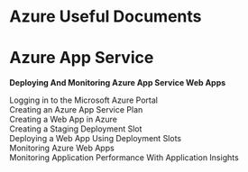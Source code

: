 # Azure Useful Documents

# Azure App Service

**Deploying And Monitoring Azure App Service Web Apps**

Logging in to the Microsoft Azure Portal <br>
Creating an Azure App Service Plan <br>
Creating a Web App in Azure <br>
Creating a Staging Deployment Slot <br>
Deploying a Web App Using Deployment Slots <br>
Monitoring Azure Web Apps <br>
Monitoring Application Performance With Application Insights <br>
